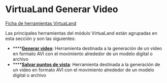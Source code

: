 # VirtuaLand Generar Video

[ Ficha de herramientas VirtuaLand](./)

Las principales herramientas del módulo VirtuaLand están agrupadas en esta sección y son las siguientes:

* \*\*\*\*[**Generar video**](../../untitled-289/generar-video.md): Herramienta destinada a la generación de un video en formato AVI con el movimiento alrededor de un modelo digital o archivo
* \*\*\*\*[**Salvar puntos de vista**](../../untitled-289/salvar-puntos-de-vista.md): Herramienta destinada a la generación de un video en formato AVI con el movimiento alrededor de un modelo digital o archivo

